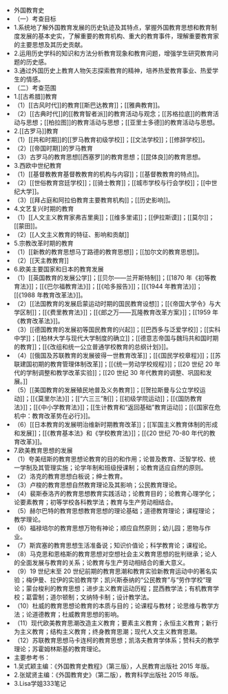 - 外国教育史
- （一）考查目标
- 1.系统地了解外国教育发展的历史轨迹及其特点，掌握外国教育思想和教育制度发展的基本史实，了解重要的教育机构、重大的教育事件，理解重要教育家的主要思想及其历史贡献。
- 2.运用历史学科的知识和方法分析教育现象和教育问题，增强学生研究教育问题的历史感。
- 3.通过外国历史上教育人物矢志探索教育的精神，培养热爱教育事业、热爱学生的情感。
- （二）考查范围
- 1.[[古希腊]]教育
- （1）[[古风时代]]的教育[[斯巴达教育]]；[[雅典教育]]。
- （2）[[古典时代]]的[[教育智者派]]的教育活动与观念；[[苏格拉底]]的教育活动与思想；[[柏拉图]]的教育活动与思想；[[亚里士多德]]的教育活动与思想。
- 2.[[古罗马]]教育
- （1）[[共和时期]]的[[罗马教育初级学校]]；[[文法学校]]；[[修辞学校]]。
- （2）[[帝国时期]]的罗马教育
- （3）古罗马的教育思想[[西塞罗]]的教育思想；[[昆体良]]的教育思想。
- 3.西欧中世纪教育
- （1）[[基督教教育基督教教育的机构与内容]]；[[基督教教育的特点]]。
- （2）[[世俗教育宫廷学校]]；[[骑士教育]]；[[城市学校与行会学校]]；[[中世纪大学]]。
- （3）[[拜占庭和阿拉伯教育主要教育机构]]；[[历史影响]]。
- 4.文艺复兴时期的教育
- （1）[[人文主义教育家弗吉里奥]]；[[维多里诺]]；[[伊拉斯谟]]；[[莫尔]]；[[蒙田]]。
- （2）[[人文主义教育的特征、影响和贡献]]
- 5.宗教改革时期的教育
- （1）[[新教的教育思想马丁路德的教育思想]]；[[加尔文的教育思想]]。
- （2）[[天主教教育]]
- 6.欧美主要国家和日本的教育发展
- （1）[[英国教育的发展公学]]；[[贝尔——兰开斯特制]]；[[1870 年《初等教育法》]]；[[《巴尔福教育法》]]；[[《哈多报告》]]；[[《1944 年教育法》]]；[[《1988 年教育改革法》]]。
- （2）[[法国教育的发展启蒙运动时期的国民教育设想]]；[[《帝国大学令》与大学区制]]；[[《费里教育法》]]；[[《郎之万——瓦隆教育改革方案》]]；[[1959 年《教育改革法》]]。
- （3）[[德国教育的发展初等国民教育的兴起]]；[[巴西多与泛爱学校]]；[[实科中学]]；[[柏林大学与现代大学制度的确立]]；[[德意志帝国与魏玛共和国时期的教育]]；[[《改组和统一公立普通学校教育的总纲计划》]]。
- （4）[[俄国及苏联教育的发展彼得一世教育改革]]；[[《国民学校章程》]]；[[苏联建国初期的教育管理体制改革]]；[[《统一劳动学校规程》]]；[[20 世纪 20 年代的学制调整和教学改革实验]]；[[20 世纪 30 年代教育的调整、巩固和发展。]]
- （5）[[美国教育的发展殖民地普及义务教育]]；[[贺拉斯曼与公立学校运动]]；[[《莫里尔法》]]；[[“六三三”制]]；[[初级学院运动]]；[[《国防教育法》]]；[[《中小学教育法》]]；[[生计教育和“返回基础”教育运动]]；[[《国家在危机中：教育改革势在必行》]]。
- （6）[[日本教育的发展明治维新时期教育改革]]；[[军国主义教育体制的形成和发展]]；[[《教育基本法》和《学校教育法》]]；[[《20 世纪 70-80 年代的教育改革》]]。
- 7.欧美教育思想的发展
- （1）夸美纽斯的教育思想论教育的目的和作用；论普及教育、泛智学校、统一学制及其管理实施；论学年制和班级授课制；论教育适应自然的原则。
- （2）洛克的教育思想白板说；绅士教育。
- （3）卢梭的教育思想自然教育理论及其影响；公民教育理论。
- （4）裴斯泰洛齐的教育思想教育实践活动；论教育目的；论教育心理学化；论要素教育；初等学校各科教学法；教育与生产劳动相结合。
- （5）赫尔巴特的教育思想教育思想的理论基础；道德教育理论；课程理论；教学理论。
- （6）福禄培尔的教育思想万物有神论；顺应自然原则；幼儿园；恩物与作业。
- （7）斯宾塞的教育思想生活准备说；知识价值论；科学教育论；课程论。
- （8）马克思和恩格斯的教育思想对空想社会主义教育思想的批判继承；论人的全面发展与教育的关系；论教育与生产劳动相结合的重大意义。
- （9）19 世纪末至 20 世纪前期的教育思潮和教育实验新教育运动中的著名实验；梅伊曼、拉伊的实验教育学；凯兴斯泰纳的“公民教育”与“劳作学校”理论；蒙台梭利的教育思想；进步主义教育运动历程；昆西教学法；有机教育学校；葛雷制；道尔顿制；文纳特卡制；设计教学法。
- （10）杜威的教育思想论教育的本质与目的；论课程与教材；论思维与教学方法；论道德教育；杜威教育思想的影响。
- （11）现代欧美教育思潮改造主义教育；要素主义教育；永恒主义教育；新行为主义教育；结构主义教育；终身教育思潮；现代人文主义教育思潮。
- （12）苏联教育思想马卡连柯的教育思想；凯洛夫教育学体系；赞科夫的教学理论；苏霍姆林斯基的教育理论。
- 主要参考书：
- 1.吴式颖主编：《外国教育史教程》（第三版），人民教育出版社 2015 年版。
- 2.张斌贤主编：《外国教育史》（第二版），教育科学出版社 2015 年版。
- 3.Lisa学姐333笔记
